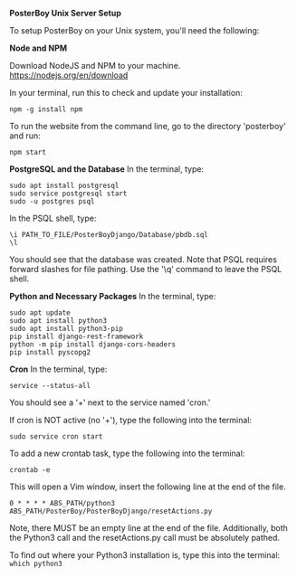 **PosterBoy Unix Server Setup**

To setup PosterBoy on your Unix system, you'll need the following:

**Node and NPM**

Download NodeJS and NPM to your machine.
https://nodejs.org/en/download

In your terminal, run this to check and update your installation:
```
npm -g install npm
```

To run the website from the command line, go to the directory 'posterboy' and run:
```
npm start
```

**PostgreSQL and the Database**
In the terminal, type:
```
sudo apt install postgresql
sudo service postgresql start
sudo -u postgres psql
```

In the PSQL shell, type:
```
\i PATH_TO_FILE/PosterBoyDjango/Database/pbdb.sql
\l
```
You should see that the database was created. Note that PSQL requires forward slashes for file pathing. Use the '\q' command to leave the PSQL shell.

**Python and Necessary Packages**
In the terminal, type:
```
sudo apt update
sudo apt install python3
sudo apt install python3-pip
pip install django-rest-framework
python -m pip install django-cors-headers
pip install pyscopg2
```

**Cron**
In the terminal, type:
```
service --status-all
```
You should see a '+' next to the service named 'cron.' 

If cron is NOT active (no '+'), type the following into the terminal:
```
sudo service cron start
```

To add a new crontab task, type the following into the terminal:
```
crontab -e
```

This will open a Vim window, insert the following line at the end of the file.
```
0 * * * * ABS_PATH/python3 ABS_PATH/PosterBoy/PosterBoyDjango/resetActions.py

```
Note, there MUST be an empty line at the end of the file. Additionally, both the Python3 call and the resetActions.py call must be absolutely pathed.

To find out where your Python3 installation is, type this into the terminal: `which python3`